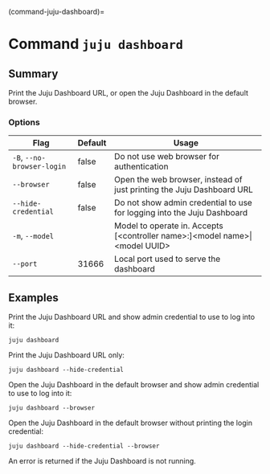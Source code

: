 (command-juju-dashboard)=
# Command `juju dashboard`

## Summary
Print the Juju Dashboard URL, or open the Juju Dashboard in the default browser.

### Options
| Flag | Default | Usage |
| --- | --- | --- |
| `-B`, `--no-browser-login` | false | Do not use web browser for authentication |
| `--browser` | false | Open the web browser, instead of just printing the Juju Dashboard URL |
| `--hide-credential` | false | Do not show admin credential to use for logging into the Juju Dashboard |
| `-m`, `--model` |  | Model to operate in. Accepts [&lt;controller name&gt;:]&lt;model name&gt;&#x7c;&lt;model UUID&gt; |
| `--port` | 31666 | Local port used to serve the dashboard |

## Examples

Print the Juju Dashboard URL and show admin credential to use to log into it:

	juju dashboard

Print the Juju Dashboard URL only:

	juju dashboard --hide-credential

Open the Juju Dashboard in the default browser and show admin credential to use to log into it:

	juju dashboard --browser

Open the Juju Dashboard in the default browser without printing the login credential:

	juju dashboard --hide-credential --browser

An error is returned if the Juju Dashboard is not running.